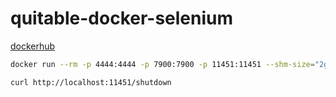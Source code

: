 # quitable-docker-selenium

[dockerhub](https://hub.docker.com/r/nakanishi123/quitable-standalone-chrome)

```bash
docker run --rm -p 4444:4444 -p 7900:7900 -p 11451:11451 --shm-size="2g" ghcr.io/nakanishi123/quitable-standalone-chrome:latest
```

```bash
curl http://localhost:11451/shutdown
```
